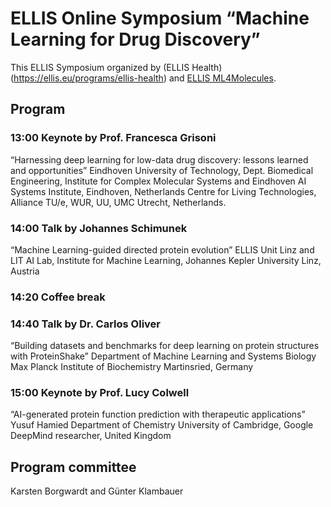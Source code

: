 # ELLIS Online Symposium “Machine Learning for Drug Discovery”

This ELLIS Symposium organized by (ELLIS Health)(https://ellis.eu/programs/ellis-health) and [ELLIS ML4Molecules](https://ellis.eu/programs/machine-learning-for-molecule-discovery).

## Program

### 13:00 Keynote by Prof. Francesca Grisoni
“Harnessing deep learning for low-data drug discovery: lessons learned and opportunities” 
Eindhoven University of Technology, Dept. Biomedical Engineering,
Institute for Complex Molecular Systems and Eindhoven AI Systems Institute, Eindhoven, Netherlands
Centre for Living Technologies, Alliance TU/e, WUR, UU, UMC Utrecht, Netherlands.
				
### 14:00 Talk by Johannes Schimunek
“Machine Learning-guided directed protein evolution”
ELLIS Unit Linz and LIT AI Lab, Institute for Machine Learning,
Johannes Kepler University Linz, Austria

### 14:20 Coffee break

### 14:40 Talk by Dr. Carlos Oliver
 “Building datasets and benchmarks for deep learning on protein structures with ProteinShake”
	Department of Machine Learning and Systems Biology	
	Max Planck Institute of Biochemistry Martinsried, Germany

### 15:00 Keynote by Prof. Lucy Colwell
“AI-generated protein function prediction with therapeutic applications”
	Yusuf Hamied Department of Chemistry
	University of Cambridge, Google DeepMind researcher, United Kingdom

## Program committee
Karsten Borgwardt and Günter Klambauer

